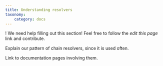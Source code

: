 ```yaml
---
title: Understanding resolvers
taxonomy:
    category: docs
---
```


! We need help filling out this section! Feel free to follow the *edit this page* link and contribute.


Explain our pattern of chain resolvers, since it is used often.

Link to documentation pages involving them.
